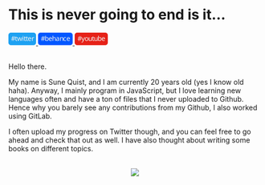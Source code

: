 # This is never going to end is it...

<a href="https://twitter.com/sunesookhan" target="_blank">
    <img src="./svgs/Twitter.svg" height="25px" />
</a>

<a href="https://www.behance.net/Sqv" target="_blank">
    <img src="./svgs/Behance.svg" height="25px" />
</a>

<a href="https://www.youtube.com/channel/UC_CygBHRuKTpBkC6IAYBX4Q" target="_blank">
    <img src="./svgs/Youtube.svg" height="25px" />
</a>

<br />
<br />

Hello there.

My name is Sune Quist, and I am currently 20 years old (yes I know old haha). Anyway, I mainly program in JavaScript, but I love learning new languages often and have a ton of files that I never uploaded to Github. Hence why you barely see any contributions from my Github, I also worked using GitLab.

I often upload my progress on Twitter though, and you can feel free to go ahead and check that out as well. I have also thought about writing some books on different topics.
<br />
<br />

<p align="center"><img src="https://media.giphy.com/media/13HgwGsXF0aiGY/giphy-downsized.gif" /><p>
